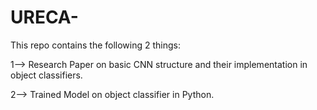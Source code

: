 # URECA-
This repo contains the following 2 things:


1--> Research Paper on basic CNN structure and their implementation in object classifiers.


2--> Trained Model on object classifier in Python.
